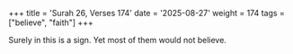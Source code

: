 +++
title = 'Surah 26, Verses 174'
date = '2025-08-27'
weight = 174
tags = ["believe", "faith"]
+++

Surely in this is a sign. Yet most of them would not believe.